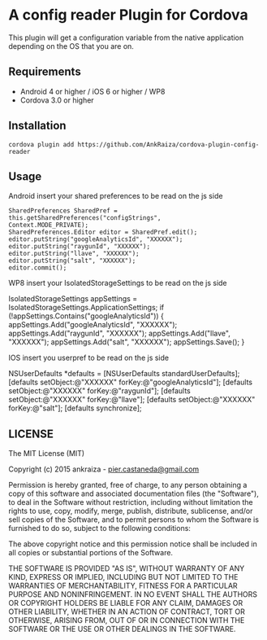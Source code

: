 A config reader Plugin for Cordova
==========================
This plugin will get a configuration variable from the native application depending on the OS that you are on.

Requirements
-------------
- Android 4 or higher / iOS 6 or higher / WP8
- Cordova 3.0 or higher

Installation
-------------
    cordova plugin add https://github.com/AnkRaiza/cordova-plugin-config-reader
    
Usage
------
Android
insert your shared preferences to be read on the js side

	SharedPreferences SharedPref = this.getSharedPreferences("configStrings",
	Context.MODE_PRIVATE);
	SharedPreferences.Editor editor = SharedPref.edit();
	editor.putString("googleAnalyticsId", "XXXXXX");
	editor.putString("raygunId", "XXXXXX");
	editor.putString("llave", "XXXXXX");
	editor.putString("salt", "XXXXXX");
	editor.commit();
	
WP8
insert your IsolatedStorageSettings to be read on the js side

IsolatedStorageSettings appSettings = IsolatedStorageSettings.ApplicationSettings;
if (!appSettings.Contains("googleAnalyticsId"))
{
	appSettings.Add("googleAnalyticsId", "XXXXXX");
    appSettings.Add("raygunId", "XXXXXX");
    appSettings.Add("llave", "XXXXXX");
    appSettings.Add("salt", "XXXXXX");
    appSettings.Save();
}


IOS
insert you userpref to be read on the js side

NSUserDefaults *defaults = [NSUserDefaults standardUserDefaults];
[defaults setObject:@"XXXXXX" forKey:@"googleAnalyticsId"];
[defaults setObject:@"XXXXXX" forKey:@"raygunId"];
[defaults setObject:@"XXXXXX" forKey:@"llave"];
[defaults setObject:@"XXXXXX" forKey:@"salt"];
[defaults synchronize];

LICENSE
--------
The MIT License (MIT)

Copyright (c) 2015 ankraiza - pier.castaneda@gmail.com

Permission is hereby granted, free of charge, to any person obtaining a copy of
this software and associated documentation files (the "Software"), to deal in
the Software without restriction, including without limitation the rights to
use, copy, modify, merge, publish, distribute, sublicense, and/or sell copies of
the Software, and to permit persons to whom the Software is furnished to do so,
subject to the following conditions:

The above copyright notice and this permission notice shall be included in all
copies or substantial portions of the Software.

THE SOFTWARE IS PROVIDED "AS IS", WITHOUT WARRANTY OF ANY KIND, EXPRESS OR
IMPLIED, INCLUDING BUT NOT LIMITED TO THE WARRANTIES OF MERCHANTABILITY, FITNESS
FOR A PARTICULAR PURPOSE AND NONINFRINGEMENT. IN NO EVENT SHALL THE AUTHORS OR
COPYRIGHT HOLDERS BE LIABLE FOR ANY CLAIM, DAMAGES OR OTHER LIABILITY, WHETHER
IN AN ACTION OF CONTRACT, TORT OR OTHERWISE, ARISING FROM, OUT OF OR IN
CONNECTION WITH THE SOFTWARE OR THE USE OR OTHER DEALINGS IN THE SOFTWARE.
